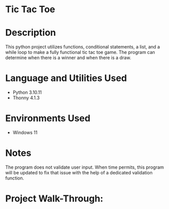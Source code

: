 # Tic Tac Toe


# Description 

This python project utilizes functions, conditional statements, a list, and a while loop to make a fully functional tic tac toe game. The program can determine when there is a winner and when there is a draw. 


# Language and Utilities Used

- Python 3.10.11
- Thonny 4.1.3


# Environments Used 

- Windows 11


# Notes

The program does not validate user input. When time permits, this program will be updated to fix that issue with the help of a dedicated validation function.  


# Project Walk-Through:


<p align="left">
